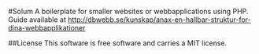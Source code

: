 #Solum
A boilerplate for smaller websites or webbapplications using PHP.
Guide available at http://dbwebb.se/kunskap/anax-en-hallbar-struktur-for-dina-webbapplikationer

##License
This software is free software and carries a MIT license.
